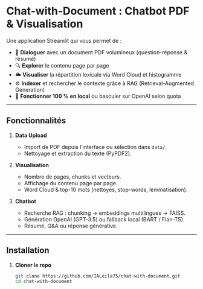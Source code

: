 # Chat-with-Document : Chatbot PDF & Visualisation

Une application Streamlit qui vous permet de :
- 🤖 **Dialoguer** avec un document PDF volumineux (question-réponse & résumé)  
- 🔍 **Explorer** le contenu page par page  
- 🌥️ **Visualiser** la répartition lexicale via Word Cloud et histogramme  
- ⚙️ **Indexer** et rechercher le contexte grâce à RAG (Retrieval-Augmented Generation)  
- 🔄 **Fonctionner 100 % en local** ou basculer sur OpenAI selon quota  

---

## Fonctionnalités

1. **Data Upload**  
   - Import de PDF depuis l’interface ou sélection dans `data/`.  
   - Nettoyage et extraction du texte (PyPDF2).  

2. **Visualisation**  
   - Nombre de pages, chunks et vecteurs.  
   - Affichage du contenu page par page.  
   - Word Cloud & top-10 mots (nettoyés, stop-words, lemmatisation).  

3. **Chatbot**  
   - Recherche RAG : chunking → embeddings multilingues → FAISS.  
   - Génération OpenAI (GPT-3.5) ou fallback local (BART / Flan-T5).  
   - Résumé, Q&A ou réponse générative.  

---

## Installation

1. **Cloner le repo**  
   ```bash
   git clone https://github.com/IALeila75/chat-with-document.git
   cd chat-with-document
